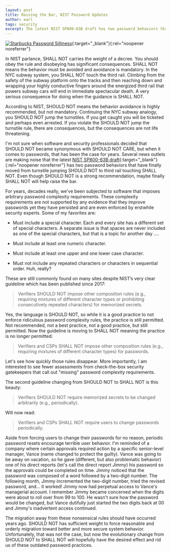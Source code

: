 ```yaml
---
layout: post
title: Raising the Bar, NIST Password Updates
author: earl
tags: security
excerpt: The latest NIST SP800-63B draft has two password behaviors that have finally moved from subway turnstile jumping SHOULD NOT to third rail touching SHALL NOT.
---
```

[![Starbucks Password Silliness](/assets/img/2024-09-30-starbucks.jpg)](https://www.starbucks.com/account/reset-password/:token){:target="_blank"}{:rel="noopener noreferrer"}

In NIST parlance, SHALL NOT carries the weight of a decree. You should obey the rule and disobeying has significant consequences. SHALL NOT means the behavior must be avoided and avoidance is mandatory. In the NYC subway system, you SHALL NOT touch the third rail. Climbing from the safety of the subway platform onto the tracks and then reaching down and wrapping your highly conductive fingers around the energized third rail that powers subway cars will end in immediate spectacular death. A very serious consequence for doing when the guidance is SHALL NOT.

According to NIST, SHOULD NOT means the behavior avoidance is highly recommended, but not mandatory. Continuing the NYC subway analogy, you SHOULD NOT jump the turnstiles. If you get caught you will be ticketed and perhaps even arrested. If you violate the SHOULD NOT jump the turnstile rule, there are consequences, but the consequences are not life threatening. 

I'm not sure when software and security professionals decided that SHOULD NOT became synonymous with SHOULD NOT CARE, but when it comes to passwords, that has been the case for years. Several news outlets are making noise that the latest [NIST SP800-63B draft](https://pages.nist.gov/800-63-4/sp800-63b.html){:target="_blank"}{:rel="noopener noreferrer"} has two password behaviors that have finally moved from turnstile jumping SHOULD NOT to third rail touching SHALL NOT. Even though SHOULD NOT is a strong recommendation, maybe finally SHALL NOT will help raise the bar.

For years, decades really, we've been subjected to software that imposes arbitrary password complexity requirements. These complexity requirements are not supported by any evidence that they improve passwords yet they have persisted and are even enforced by erstwhile security experts. Some of my favorites are:

* Must include a special character. Each and every site has a different set of special characters. A separate issue is that spaces are never included as one of the special characters, but that is a topic for another day ....

* Must include at least one numeric character.

* Must include at least one upper and one lower case character.

* Must not include any repeated characters or characters in sequential order. Huh, really?

These are still commonly found on many sites despite NIST’s very clear guideline which has been published since 2017:

>Verifiers SHOULD NOT impose other composition rules (e.g., requiring mixtures of different character types or prohibiting consecutively repeated characters) for memorized secrets.

Yes, the language is SHOULD NOT, so while it is a good practice to not enforce ridiculous password complexity rules, the practice is still permitted. Not recommended, not a best practice, not a good practice, but still permitted. Now the guideline is moving to SHALL NOT meaning the practice is no longer permitted:

>Verifiers and CSPs SHALL NOT impose other composition rules (e.g., requiring mixtures of different character types) for passwords.

Let's see how quickly those rules disappear. More importantly, I am interested to see fewer assessments from check-the-box security gatekeepers that call out "missing" password complexity requirements.

The second guideline changing from SHOULD NOT to SHALL NOT is this beauty:

>Verifiers SHOULD NOT require memorized secrets to be changed arbitrarily (e.g., periodically).

Will now read:

>Verifiers and CSPs SHALL NOT require users to change passwords periodically. 

Aside from forcing users to change their passwords for no reason, periodic password resets encourage terrible user behavior. I'm reminded of a company where certain approvals required action by a specific senior-level manager, Vance (name changed to protect the guilty). Vance was going to be away on vacation, so he gave (different, but also problematic behavior) one of his direct reports (let's call the direct report Jimmy) his password so the approvals could be completed on time. Jimmy noticed that the password was composed of a word followed by a two-digit number. The following month, Jimmy incremented the two-digit number, tried the revised password, and... it worked! Jimmy now had perpetual access to Vance's managerial account. I remember Jimmy became concerned when the digits were about to roll over from 99 to 100. He wasn't sure how the password would be changed, but Vance dutifully just started the two digits back at 00 and Jimmy's inadvertent access continued.

The migration away from these nonsensical rules should have occurred years ago. SHOULD NOT has sufficient weight to force reasonable and orderly migration toward better and more secure system behavior. Unfortunately, that was not the case, but now the evolutionary change from SHOULD NOT to SHALL NOT will hopefully have the desired effect and rid us of these outdated password practices.